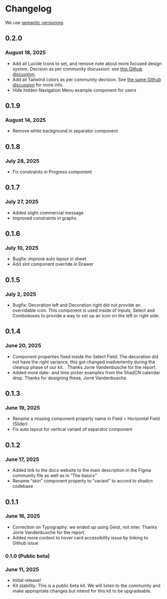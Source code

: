# Changelog

We use [semantic versioning](https://semver.org/).

## 0.2.0

### August 18, 2025

* Add all Lucide Icons to set, and remove note about more focused design system. Decision as per community discussion: see [this Github discussion](https://github.com/Obra-Studio/shadcn-ui-kit/discussions/45).
* Add all Tailwind colors as per community decision. See [the same Github discussion](https://github.com/Obra-Studio/shadcn-ui-kit/discussions/45) for more info.
* Hide hidden Navigation Menu example component for users

## 0.1.9

### August 14, 2025

* Remove white background in separator component

## 0.1.8

### July 28, 2025

* Fix constraints in Progress component

## 0.1.7

### July 27, 2025

* Added slight commercial message
* Improved constraints in graphs

## 0.1.6

### July 10, 2025

* Bugfix: improve auto layout in sheet
* Add slot component override in Drawer

## 0.1.5

### July 2, 2025

* Bugfix: Decoration left and Decoration right did not provide an overridable icon. This component is used inside of Inputs, Select and Comboboxes to provide a way to set up an icon on the left or right side.

## 0.1.4

### June 20, 2025

* Component properties fixed inside the Select Field. The decoration did not have the right variance, this got changed inadvertently during the cleanup phase of our kit. . Thanks Jorre Vandenbusche for the report.
* Added more date- and time picker examples from the ShadCN calendar drop. Thanks for designing these, Jorre Vandenbusche.

## 0.1.3

### June 19, 2025

* Rename a missing component property name in Field > Horizontal Field (Slider)
* Fix auto layout for vertical variant of separator component

## 0.1.2

### June 17, 2025

- Added link to the docs website to the main description in the Figma community file as well as in “The basics”
- Rename “skin” component property to “variant” to accord to shadcn codebase

## 0.1.1

### June 16, 2025

- Correction on Typography: we ended up using Geist, not inter. Thanks Jorre Vandenbusche for the report.
- Added more context to hover card accessibility issue by linking to Github issue

### 0.1.0 (Public beta)

### June 11, 2025

- Initial release!
- Kit stability: This is a public beta kit. We will listen to the community and make appropriate changes but intend for this kit to be upgradeable.
